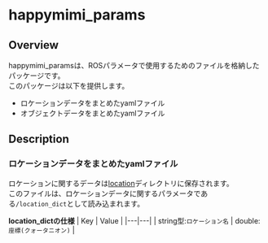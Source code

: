 # happymimi_params
## Overview
happymimi_paramsは、ROSパラメータで使用するためのファイルを格納したパッケージです。<br>
このパッケージは以下を提供します。

- ロケーションデータをまとめたyamlファイル
- オブジェクトデータをまとめたyamlファイル

## Description

### ロケーションデータをまとめたyamlファイル
ロケーションに関するデータは[location]()ディレクトリに保存されます。<br>
このファイルは、ロケーションデータに関するパラメータである`/location_dict`として読み込まれます。

**location_dictの仕様**
| Key | Value |
|---|---|
| string型:`ロケーション名` | double:`座標(クォータニオン)` |

